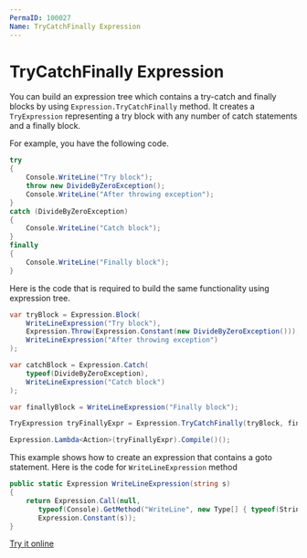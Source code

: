 ```yaml
---
PermaID: 100027
Name: TryCatchFinally Expression
---
```


# TryCatchFinally Expression

You can build an expression tree which contains a try-catch and finally blocks by using `Expression.TryCatchFinally` method. It creates a `TryExpression` representing a try block with any number of catch statements and a finally block. 

For example, you have the following code.

```csharp
try
{
    Console.WriteLine("Try block");
    throw new DivideByZeroException();
    Console.WriteLine("After throwing exception");
}
catch (DivideByZeroException)
{
    Console.WriteLine("Catch block");
}
finally
{
    Console.WriteLine("Finally block");
}
```

Here is the code that is required to build the same functionality using expression tree. 

```csharp
var tryBlock = Expression.Block(
    WriteLineExpression("Try block"),
    Expression.Throw(Expression.Constant(new DivideByZeroException())),
    WriteLineExpression("After throwing exception")
);

var catchBlock = Expression.Catch(
    typeof(DivideByZeroException),
    WriteLineExpression("Catch block")
);

var finallyBlock = WriteLineExpression("Finally block");

TryExpression tryFinallyExpr = Expression.TryCatchFinally(tryBlock, finallyBlock, catchBlock);

Expression.Lambda<Action>(tryFinallyExpr).Compile()();
```

This example shows how to create an expression that contains a goto statement. Here is the code for `WriteLineExpression` method

```csharp
public static Expression WriteLineExpression(string s)
{
    return Expression.Call(null,
       typeof(Console).GetMethod("WriteLine", new Type[] { typeof(String) }),
       Expression.Constant(s));
}
``` 

[Try it online](https://dotnetfiddle.net/tSG1nU)